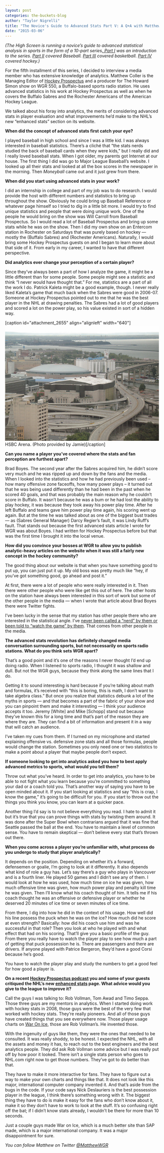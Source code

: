 ```yaml
---
layout: post
categories: the-buckets-blog
author: "Taylor Nigrelli"
title: "The Novice's Guide to Advanced Stats Part V: A Q+A with Matthew Coller"
date: "2015-03-06"
---
```


_(The High Screen is running a novice’s guide to advanced statistical analysis in sports in the form of a 10-part series[. Part I](http://www.thehighscreen.com/2015/02/novices-guide-advanced-stats/) was an introduction to the series. [Part II](http://www.thehighscreen.com/2015/02/novices-guide-advanced-stats-part-ii-baseball/) covered Baseball. [Part III](http://www.thehighscreen.com/2015/02/novices-guide-advanced-stats-part-three-basketball/) covered basketball. [Part IV](http://www.thehighscreen.com/2015/02/novices-guide-advanced-stats-part-iv-hockey/) covered hockey.)_

For the fifth installment of this series, I decided to interview a media member who has extensive knowledge of analytics. Matthew Coller is the Managing Editor of [Hockey Prospectus](http://www.hockeyprospectus.com/) and a producer for The Howard Simon show on WGR 550, a Buffalo-based sports radio station. He uses advanced statistics in his work at Hockey Prospectus as well as when he covers the Buffalo Sabres and the Rochester Americans of the American Hockey League.

We talked about his foray into analytics, the merits of considering advanced stats in player evaluation and what improvements he’d make to the NHL’s new “enhanced stats” section on its website.

**When did the concept of advanced stats first catch your eye?**

I played baseball in high school and since I was a little kid. I was always interested in baseball statistics. There’s a cliché that “the stats nerds studied the back of baseball cards when they were kids," but I really did and I really loved baseball stats. When I got older, my parents got Internet at our house. The first thing I did was go to Major League Baseball’s website. I looked up all their stats and looked at all the box scores in the newspaper in the morning. Then _Moneyball_ came out and it just grew from there.

**When did you start using advanced stats in your work?**

I did an internship in college and part of my job was to do research. I would provide the host with different numbers and statistics to bring up throughout the show. Obviously he could bring up Baseball Reference or whatever page himself so I tried to dig in a little bit more. I would try to find unique statistics and people that were doing unique work. One of the people he would bring on the show was Will Carroll from Baseball Prospectus. So I would read a lot of Baseball Prospectus and bring up some stats while he was on the show. Then I did my own show on an Entercom station in Rochester on Saturdays that was purely based on hockey — mostly the (Buffalo Sabres) and (Rochester Americans). Naturally, I would bring some Hockey Prospectus guests on and I began to learn more about that side of it. From early in my career, I wanted to have that different perspective.

**Did analytics ever change your perception of a certain player?**

Since they’ve always been a part of how I analyze the game, it might be a little different than for some people. Some people might see a statistic and think “I never would have thought that.” For me, statistics are a part of all the work I do. Patrick Kaleta might be a good example, though. I never really liked Kaleta’s game that much back when the Sabres were good in 2006-07. Someone at Hockey Prospectus pointed out to me that he was the best player in the NHL at drawing penalties. The Sabres had a lot of good players and scored a lot on the power play, so his value existed in sort of a hidden way.

\[caption id="attachment\_2655" align="alignleft" width="640"\][![HSBC Arena. (Photo provided by  Jamie)](/img/1593725295_4bfc81c894_z.jpg)](https://www.flickr.com/photos/jbcurio/1593725295/in/photolist-3qQg1k-yiQqn-hhGEbR-9e7aSh-qjQtY8-6eew7i-6eevSt-6eez4g-6eeykk-6eeyyP-6eiESL-6eeyNx-6eeuzi-6eiEFy-r5HzC1-mnDCiW-dgg9xV-dgg7Hz-dgg93G-dgg9LQ-dgg8U4-dgg8L4-dggaBJ-dgg7Wx-dgg8ye-dgg6ZM-dgga3q-dgg97G-dgg9Kg-dgg7SV-dgg756-dgg7e6-dgg7M2-dgg8un-dgg9fC-dgg9PN-dgg9bi-dgg9PX-dgg9cG-dggbis-dgg9Bv-dgg8J2-dggaW7-dgg7Qc-dgg8YH-dggaeS-dgg86p-6eiCgj-4vzMW3-dgg6VB) HSBC Arena. (Photo provided by Jamie)\[/caption\]

**Can you name a player you’ve covered where the stats and fan perception are furthest apart?**

Brad Boyes. The second year after the Sabres acquired him, he didn’t score very much and he was ripped up and down by the fans and the media. When I looked into the statistics and how he had previously been used – how many offensive zone faceoffs, how many power plays – it turned out that he was being used differently than he had been in the past when he scored 40 goals, and that was probably the main reason why he couldn’t score in Buffalo. It wasn’t because he was a bum or he had lost the ability to play hockey, it was because they took away his power play time. After he left Buffalo and teams gave him power play time again, his scoring went up again. But at the time he was talked about as one of the biggest bust trades — as (Sabres General Manager) Darcy Regier’s fault, it was Lindy Ruff’s fault. That stands out because the first advanced stats article I wrote for WGR was about Boyes. I had written for Hockey Prospectus before but that was the first time I brought it into the local venue.

**How did you convince your bosses at WGR to allow you to publish analytic-heavy articles on the website when it was still a fairly new concept in the hockey community?**

The good thing about our website is that when you have something good to put up, you can just put it up. My old boss was pretty much like “hey, if you’ve got something good, go ahead and post it.”

At first, there were a lot of people who were really interested in it. Then there were other people who were like get this out of here. The other hosts on the station have always been interested in this sort of work but some of the other people in the media — when I wrote that article about Brad Boyes there were Twitter fights.

I’ve been lucky in the sense that my station has other people there who are interested in the statistical angle. I’ve [never been called a “nerd” by them or been told to “watch the game” by them](http://bloguin.com/crossoverchronicles/2015-articles/thats-how-you-get-the-girl-one-ugly-night-cant-break-mirror-for-analytics.html). That comes from other people in the media.

**The advanced stats revolution has definitely changed media conversation surrounding sports, but not necessarily on sports radio stations. What do you think sets WGR apart?**

That’s a good point and it’s one of the reasons I never thought I’d end up doing radio. When I listened to sports radio, I thought it was shallow and dull. But not the WGR guys, because they think along the same lines that I do.

Getting it to sound interesting is hard because if you’re talking about math and formulas, it’s received with “this is boring, this is math, I don’t want to take algebra class.” But once you realize that statistics debunk a lot of the myths in sports — and that becomes a part of the fabric of your show and you can pinpoint them and make it interesting — I think your audience accepts it too. Jeremy \[White\] and Mike \[Schopp\] stand out because they’ve known this for a long time and that’s part of the reason they are where they are. They can find a bit of information and present it in a way that will catch an audience.

I’ve taken my cues from them. If I turned on my microphone and started explaining offensive vs. defensive zone stats and all those formulas, people would change the station. Sometimes you only need one or two statistics to make a point about a player that maybe people don’t expect.

**If someone looking to get into analytics asked you how to best apply advanced metrics to sports, what would you tell them?**

Throw out what you’ve heard. In order to get into analytics, you have to be able to not fight what you learn because you’re committed to something your dad or a coach told you. That’s another way of saying you have to be open minded about it. If you start looking at statistics and say “this is crap, I know the game,” it’s going to be difficult for you. If you start to throw out the things you think you know, you can learn at a quicker pace.

Another thing I’d say is to not believe everything you read. I hate to admit it but it’s true that you can prove things with stats by twisting them around. It was done after the Super Bowl when contrarians argued that it was fine that Seattle passed the ball at the end. You have to maintain a level of common sense. You have to remain skeptical — don’t believe every stat that’s thrown out there.

**When you come across a player you’re unfamiliar with, what process do you undergo to study that player analytically?**

It depends on the position. Depending on whether it’s a forward, defensemen or goalie, I’m going to look at it differently. It also depends what kind of role a guy has. Let’s say there’s a guy who plays in Vancouver and is a fourth liner. He played 50 games and I didn’t see any of them. I would look at how he was used, how much time on ice he was given, how much offensive time was given, how much power play and penalty kill time he was given. Then I’ll know what his coach thought of him. It tells me if his coach thought he was an offensive or defensive player or whether he deserved 20 minutes of ice time or seven minutes of ice time.

From there, I dig into how he did in the context of his usage. How well did his line possess the puck when he was on the ice? How much did he score at even strength? Basically: how did his coach use him and was he successful in that role? Then you look at who he played with and what effect that had on his scoring. That’ll give you a basic profile of the guy. From there you really have to watch the player play to see how much a part of getting that puck possession he is. There are passengers and there are drivers. If anyone played with Patrice Bergeron, they’d have a good Corsi because he’s good.

You have to watch the player play and study the numbers to get a good feel for how good a player is.

**On a recent [Hockey Prospectus podcast](http://www.hockeyprospectus.com/hp-radio-vollman-seppa-awad-talk-nhls-enhanced-stats-and-trade-deadline/) you and some of your guests critiqued the NHL’s new [enhanced stats](http://www.nhl.com/stats/advancedstats?navid=nav-sts-adv) page. What advice would you give to the league to improve it?**

Call the guys I was talking to: Rob Vollman, Tom Awad and Timo Seppa. Those three guys are my mentors in analytics. When I started doing work with hockey stats in 2008, those guys were the best of the very few that worked with hockey stats. They’re really pioneers. And all of those guys have created things that you see everywhere now. Those player usage charts on [War On Ice](http://war-on-ice.com/), those are Rob Vollman’s. He invented those.

With the ingenuity of guys like them, they were the ones that needed to be consulted. It was really shoddy, to be honest. I expected the NHL, with all the assets and money it has, to reach out to the best engineers and the best analytics people. They did ask Rob Vollman some advice but I was really put off by how poor it looked. There isn’t a single stats person who goes to NHL.com right now to get those numbers. They’ve got to do better than that.

They have to make it more interactive for fans. They have to figure out a way to make your own charts and things like that. It does not look like this major, international computer company invented it. And that’s aside from the bugs in the code. If your code says Nick Deslauriers is the best possession player in the league, I think there’s something wrong with it. The biggest thing they have to do is make it easy for the fans who don’t know about it, make it so they don’t have to work to look at the stuff. It’s so confusing right off the bat; if I didn’t know stats already, I wouldn’t be there for more than 10 seconds.

Just a couple guys made War on Ice, which is a much better site than SAP made, which is a major international company. It was a major disappointment for sure.

_You can follow Matthew on Twitter [@MatthewWGR](https://twitter.com/matthewwgr)_

